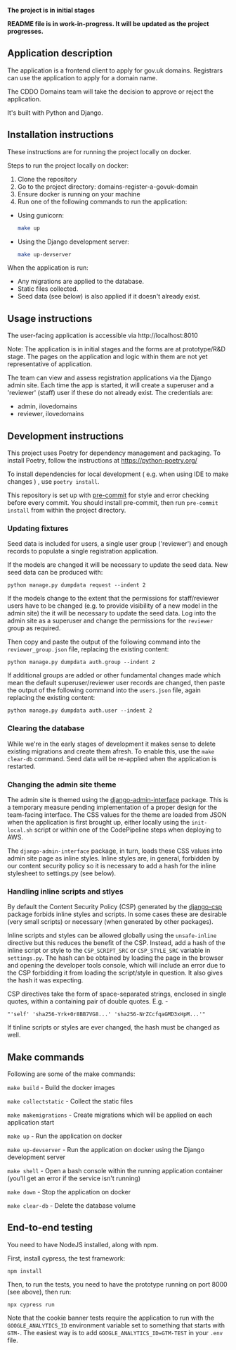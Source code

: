 **The project is in initial stages**

**README file is in work-in-progress. It will be updated as the project progresses.**

## Application description

The application is a frontend client to apply for gov.uk domains.
Registrars can use the application to apply for a domain name.

The CDDO Domains team will take the decision to approve or reject the application.

It's built with Python and Django.

## Installation instructions

These instructions are for running the project locally on docker.

Steps to run the project locally on docker:

1. Clone the repository
2. Go to the project directory: domains-register-a-govuk-domain
3. Ensure docker is running on your machine
4. Run one of the following commands to run the application:

- Using gunicorn:
    ```bash
    make up
    ```
- Using the Django development server:
    ```bash
    make up-devserver
    ```

When the application is run:
- Any migrations are applied to the database.
- Static files collected.
- Seed data (see below) is also applied if it doesn't already exist.

## Usage instructions

The user-facing application is accessible via http://localhost:8010

Note: The application is in initial stages and the forms are at prototype/R&D stage. The pages on the application and logic within them are not yet representative of application.

The team can view and assess registration applications via the Django admin site. Each time the app is started, it will create a superuser and a 'reviewer' (staff) user if these do not already exist. The credentials are:

- admin, ilovedomains
- reviewer, ilovedomains

## Development instructions

This project uses Poetry for dependency management and packaging. To install Poetry, follow the instructions at https://python-poetry.org/

To install dependencies for local development ( e.g. when using IDE to make changes ) , use `poetry install`.

This repository is set up with [pre-commit](https://pre-commit.com/) for style and error checking before every commit.
You should install pre-commit, then run `pre-commit install` from within the project directory.

### Updating fixtures

Seed data is included for users, a single user group ('reviewer') and enough records to populate a single registration application.

If the models are changed it will be necessary to update the seed data. New seed data can be produced with:

```
python manage.py dumpdata request --indent 2
```

If the models change to the extent that the permissions for staff/reviewer users have to be changed (e.g. to provide visibility of a new model in the admin site) the it will be necessary to update the seed data. Log into the admin site as a superuser and change the permissions for the `reviewer` group as required.

Then copy and paste the output of the following command into the `reviewer_group.json` file, replacing the existing content:

```
python manage.py dumpdata auth.group --indent 2
```

If additional groups are added or other fundamental changes made which mean the default superuser/reviewer user records are changed, then paste the output of the following command into the `users.json` file, again replacing the existing content:

```
python manage.py dumpdata auth.user --indent 2
```

### Clearing the database

While we're in the early stages of development it makes sense to delete existing migrations and create them afresh. To enable this, use the `make clear-db` command. Seed data will be re-applied when the application is restarted.

### Changing the admin site theme

The admin site is themed using the [django-admin-interface](https://pypi.org/project/django-admin-interface/) package. This is a temporary measure pending implementation of a proper design for the team-facing interface. The CSS values for the theme are loaded from JSON when the application is first brought up, either locally using the `init-local.sh` script or within one of the CodePipeline steps when deploying to AWS.

The `django-admin-interface` package, in turn, loads these CSS values into admin site page as inline styles. Inline styles are, in general, forbidden by our content security policy so it is necessary to add a hash for the inline stylesheet to settings.py (see below).

### Handling inline scripts and stlyes

By default the Content Security Policy (CSP) generated by the [django-csp](django-csp.readthedocs.io) package forbids inline styles and scripts. In some cases these are desirable (very small scripts) or necessary (when generated by other packages).

Inline scripts and styles can be allowed globally using the `unsafe-inline` directive but this reduces the benefit of the CSP. Instead, add a hash of the inline script or style to the `CSP_SCRIPT_SRC` or `CSP_STYLE_SRC` variable in `settings.py`. The hash can be obtained by loading the page in the browser and opening the developer tools console, which will include an error due to the CSP forbidding it from loading the script/style in question. It also gives the hash it was expecting.

CSP directives take the form of space-separated strings, enclosed in single quotes, within a containing pair of double quotes. E.g. -

`"'self' 'sha256-Yrk+0r8BB7VG8...' 'sha256-NrZCcfqaGMD3xHpM...'"`

If tinline scripts or styles are ever changed, the hash must be changed as well.

## Make commands

Following are some of the make commands:

`make build` - Build the docker images

`make collectstatic` - Collect the static files

`make makemigrations` - Create migrations which will be applied on each application start

`make up` - Run the application on docker

`make up-devserver` - Run the application on docker using the Django development server

`make shell` - Open a bash console within the running application container (you'll get an error if the service isn't running)

`make down` - Stop the application on docker

`make clear-db` - Delete the database volume


## End-to-end testing

You need to have NodeJS installed, along with npm.

First, install cypress, the test framework:

```
npm install
```

Then, to run the tests, you need to have the prototype running on port 8000 (see above), then run:

```
npx cypress run
```

Note that the cookie banner tests require the application to run with the `GOOGLE_ANALYTICS_ID` environment variable set to something that starts with `GTM-`. The easiest way is to add `GOOGLE_ANALYTICS_ID=GTM-TEST` in your `.env` file.
